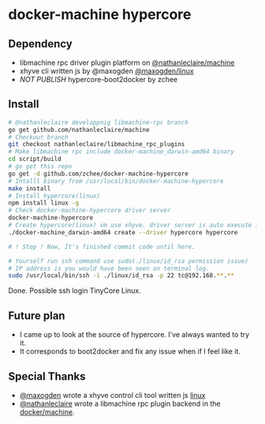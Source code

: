 # docker-machine hypercore

## Dependency

- libmachine rpc driver plugin platform on [@nathanleclaire/machine](https://github.com/nathanleclaire/machine)
- xhyve cli written js by @maxogden [@maxogden/linux](https://github.com/maxogden/linux)
- *NOT PUBLISH* hypercore-boot2docker by zchee

## Install

```bash
# @nathanleclaire developpnig libmachine-rpc branch
go get github.com/nathanleclaire/machine
# Checkout branch
git checkout nathanleclaire/libmachine_rpc_plugins
# Make libmachine rpc include docker-machine_darwin-amd64 binary
cd script/build
# go get this repo
go get -d github.com/zchee/docker-machine-hypercore
# Intalll binary from /usr/local/bin/docker-machine-hypercore
make install
# Install hypercore(linux)
npm install linux -g
# Check docker-machine-hypercore driver server
docker-machine-hypercore
# Create hypercore(linux) vm use xhyve. driver server is auto execute in main docker-machine binary.
./docker-machine_darwin-amd64 create --driver hypercore hypercore

# ! Stop ! Now, It's finished commit code until here.

# Yourself run ssh command use sudo(./linux/id_rsa permission issue)
# IP address is you would have been seen on terminal log.
sudo /usr/local/bin/ssh -i ./linux/id_rsa -p 22 tc@192.168.**.**
```
Done. Possible ssh login TinyCore Linux.

## Future plan
- I came up to look at the source of hypercore. I’ve always wanted to try it.
- It corresponds to boot2docker and fix any issue when if I feel like it.


## Special Thanks

- [@maxogden](https://github.com/maxogden) wrote a xhyve control cli tool written js [linux](https://github.com/maxogden/linux)
- [@nathanleclaire](https://github.com/nathanleclaire) wrote a libmachine rpc plugin backend in the [docker/machine](https://github.com/nathanleclaire/machine).

